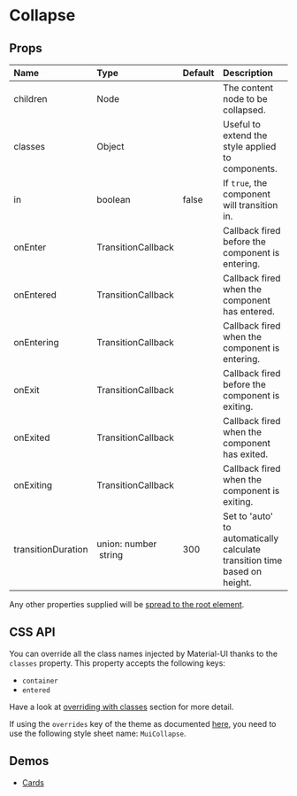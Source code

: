 <!--- This documentation is automatically generated, do not try to edit it. -->

# Collapse



## Props
| Name | Type | Default | Description |
|:-----|:-----|:--------|:------------|
| children | Node |  | The content node to be collapsed. |
| classes | Object |  | Useful to extend the style applied to components. |
| in | boolean | false | If `true`, the component will transition in. |
| onEnter | TransitionCallback |  | Callback fired before the component is entering. |
| onEntered | TransitionCallback |  | Callback fired when the component has entered. |
| onEntering | TransitionCallback |  | Callback fired when the component is entering. |
| onExit | TransitionCallback |  | Callback fired before the component is exiting. |
| onExited | TransitionCallback |  | Callback fired when the component has exited. |
| onExiting | TransitionCallback |  | Callback fired when the component is exiting. |
| transitionDuration | union:&nbsp;number<br>&nbsp;string<br> | 300 | Set to 'auto' to automatically calculate transition time based on height. |

Any other properties supplied will be [spread to the root element](/customization/api#spread).

## CSS API

You can override all the class names injected by Material-UI thanks to the `classes` property.
This property accepts the following keys:
- `container`
- `entered`

Have a look at [overriding with classes](/customization/overrides#overriding-with-classes)
section for more detail.

If using the `overrides` key of the theme as documented
[here](/customization/themes#customizing-all-instances-of-a-component-type),
you need to use the following style sheet name: `MuiCollapse`.

## Demos

- [Cards](/demos/cards)

